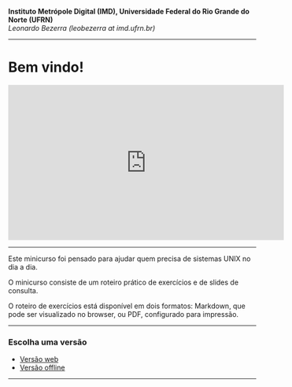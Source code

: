 **Instituto Metrópole Digital (IMD), Universidade Federal do Rio Grande do Norte (UFRN)**  
*Leonardo Bezerra (leobezerra at imd.ufrn.br)*

---

# Bem vindo!

<iframe width="560" height="315" src="https://www.youtube.com/embed/EkEvjND2oQc" frameborder="0" allowfullscreen></iframe>

---

Este minicurso foi pensado para ajudar quem precisa de sistemas UNIX no dia a dia. 

O minicurso consiste de um roteiro prático de exercícios e de slides de consulta.

O roteiro de exercícios está disponível em dois formatos: Markdown, que pode ser visualizado no browser, ou PDF, configurado para impressão.

---

### Escolha uma versão

* [Versão web](html)
* [Versão offline](unix.tar.gz)

---
